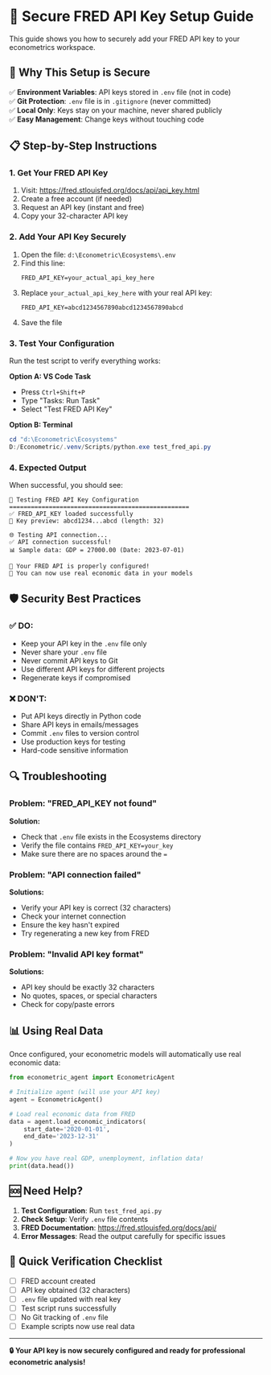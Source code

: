 # 🔐 Secure FRED API Key Setup Guide

This guide shows you how to securely add your FRED API key to your econometrics workspace.

## 🌟 **Why This Setup is Secure**

✅ **Environment Variables**: API keys stored in `.env` file (not in code)  
✅ **Git Protection**: `.env` file is in `.gitignore` (never committed)  
✅ **Local Only**: Keys stay on your machine, never shared publicly  
✅ **Easy Management**: Change keys without touching code  

## 📋 **Step-by-Step Instructions**

### **1. Get Your FRED API Key**
1. Visit: https://fred.stlouisfed.org/docs/api/api_key.html
2. Create a free account (if needed)
3. Request an API key (instant and free)
4. Copy your 32-character API key

### **2. Add Your API Key Securely**
1. Open the file: `d:\Econometric\Ecosystems\.env`
2. Find this line:
   ```
   FRED_API_KEY=your_actual_api_key_here
   ```
3. Replace `your_actual_api_key_here` with your real API key:
   ```
   FRED_API_KEY=abcd1234567890abcd1234567890abcd
   ```
4. Save the file

### **3. Test Your Configuration**
Run the test script to verify everything works:

**Option A: VS Code Task**
- Press `Ctrl+Shift+P`
- Type "Tasks: Run Task"
- Select "Test FRED API Key"

**Option B: Terminal**
```powershell
cd "d:\Econometric\Ecosystems"
D:/Econometric/.venv/Scripts/python.exe test_fred_api.py
```

### **4. Expected Output**
When successful, you should see:
```
🔐 Testing FRED API Key Configuration
==================================================
✅ FRED_API_KEY loaded successfully
🔑 Key preview: abcd1234...abcd (length: 32)

🌐 Testing API connection...
✅ API connection successful!
📊 Sample data: GDP = 27000.00 (Date: 2023-07-01)

🎉 Your FRED API is properly configured!
🚀 You can now use real economic data in your models
```

## 🛡️ **Security Best Practices**

### ✅ **DO:**
- Keep your API key in the `.env` file only
- Never share your `.env` file
- Never commit API keys to Git
- Use different API keys for different projects
- Regenerate keys if compromised

### ❌ **DON'T:**
- Put API keys directly in Python code
- Share API keys in emails/messages
- Commit `.env` files to version control
- Use production keys for testing
- Hard-code sensitive information

## 🔍 **Troubleshooting**

### **Problem: "FRED_API_KEY not found"**
**Solution:** 
- Check that `.env` file exists in the Ecosystems directory
- Verify the file contains `FRED_API_KEY=your_key`
- Make sure there are no spaces around the `=`

### **Problem: "API connection failed"**
**Solutions:**
- Verify your API key is correct (32 characters)
- Check your internet connection
- Ensure the key hasn't expired
- Try regenerating a new key from FRED

### **Problem: "Invalid API key format"**
**Solutions:**
- API key should be exactly 32 characters
- No quotes, spaces, or special characters
- Check for copy/paste errors

## 📊 **Using Real Data**

Once configured, your econometric models will automatically use real economic data:

```python
from econometric_agent import EconometricAgent

# Initialize agent (will use your API key)
agent = EconometricAgent()

# Load real economic data from FRED
data = agent.load_economic_indicators(
    start_date='2020-01-01',
    end_date='2023-12-31'
)

# Now you have real GDP, unemployment, inflation data!
print(data.head())
```

## 🆘 **Need Help?**

1. **Test Configuration**: Run `test_fred_api.py`
2. **Check Setup**: Verify `.env` file contents
3. **FRED Documentation**: https://fred.stlouisfed.org/docs/api/
4. **Error Messages**: Read the output carefully for specific issues

## 🎯 **Quick Verification Checklist**

- [ ] FRED account created
- [ ] API key obtained (32 characters)
- [ ] `.env` file updated with real key
- [ ] Test script runs successfully
- [ ] No Git tracking of `.env` file
- [ ] Example scripts now use real data

---

**🔒 Your API key is now securely configured and ready for professional econometric analysis!**
